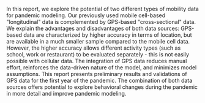In this report, we explore the potential of two different types of mobility data for pandemic modeling.
Our previously used mobile cell-based "longitudinal" data is complemented by GPS-based "cross-sectional" data. We explain the advantages and disadvantages of both data sources: GPS-based data are characterized by higher accuracy in terms of location, but are available in a much smaller sample compared to the mobile cell data. However, the higher accuracy allows different activity types (such as school, work or restaurant) to be evaluated separately - this is not easily possible with cellular data.
The integration of GPS data reduces manual effort, reinforces the data-driven nature of the model, and minimizes model assumptions. This report presents preliminary results and validations of GPS data for the first year of the pandemic. The combination of both data sources offers potential to explore behavioral changes during the pandemic in more detail and improve pandemic modeling.

